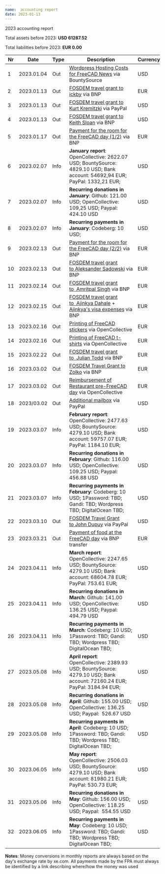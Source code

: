 ```yaml
---
name:  accounting report
date: 2023-01-13
---
```


2023 accounting report

Total assets before 2023: **USD 61287.52**

Total liabilities before 2023: **EUR 0.00**

| Nr  | Date       | Type | Description                                                                                                                                                      | Currency | Info     | In  | Out    |
| --- | ---------- | ---- | ---------------------------------------------------------------------------------------------------------------------------------------------------------------- | -------- | -------- | --- | ------ |
| 1   | 2023.01.04 | Out  | [Wordpress Hosting Costs for FreeCAD News](https://github.com/FreeCAD/FPA/issues/34) via BountySource                                                            | USD      |          |     | 267.00 |
| 2   | 2023.01.13 | Out  | [FOSDEM travel grant to ickby](https://github.com/FreeCAD/FPA/issues/35) via BNP                                                                                 | EUR      |          |     | 408.30 |
| 3   | 2023.01.13 | Out  | [FOSDEM travel grant to Kurt Kremitzki](https://github.com/FreeCAD/FPA/issues/37) via PayPal                                                                     | USD      |          |     | 500.00 |
| 4   | 2023.01.13 | Out  | [FOSDEM travel grant to Keith Sloan](https://github.com/FreeCAD/FPA/issues/36) via BNP                                                                           | USD      |          |     | 500.00 |
| 5   | 2023.01.17 | Out  | [Payment for the room for the FreeCAD day (1/2)](https://github.com/FreeCAD/FPA/issues/42) via BNP                                                               | EUR      |          |     | 235.95 |
| 6   | 2023.02.07 | Info | **January report**: OpenCollective: 2622.07 USD; BountySource: 4829.10 USD; Bank account: 54692,94 EUR; PayPal: 1332,21 EUR;                                     | USD      | 67508.10 |     |        |
| 7   | 2023.02.07 | Info | **Recurring donations in January**: Github: 121.00 USD; OpenCollective: 109,25 USD; Paypal:  424.10 USD                                                          | USD      | 654.35   |     |        |
| 8   | 2023.02.07 | Info | **Recurring payments in January**: Codeberg: 10 USD;                                                                                                             | USD      | 10.00    |     |        |
| 9   | 2023.02.13 | Out  | [Payment for the room for the FreeCAD day (2/2)](https://github.com/FreeCAD/FPA/issues/42) via BNP                                                               | EUR      |          |     | 235.95 |
| 10  | 2023.02.13 | Out  | [FOSDEM travel grant to Aleksander Sadowski](https://github.com/FreeCAD/FPA/issues/38) via BNP                                                                   | EUR      |          |     | 116.40 |
| 11  | 2023.02.14 | Out  | [FOSDEM travel grant to  Amritpal Singh](https://github.com/FreeCAD/FPA/issues/46) via BNP                                                                       | EUR      |          |     | 488.78 |
| 12  | 2023.02.15 | Out  | [FOSDEM travel grant to  Ajinkya Dahale](https://github.com/FreeCAD/FPA/issues/39) + [Ajinkya's visa expenses](https://github.com/FreeCAD/FPA/issues/47) via BNP | EUR      |          |     | 794.78 |
| 13  | 2023.02.16 | Out  | [Printing of FreeCAD stickers](https://github.com/FreeCAD/FPA/issues/53) via OpenCollective                                                                      | EUR      |          |     | 47.55  |
| 14  | 2023.02.16 | Out  | [Printing of FreeCAD t-shirts](https://github.com/FreeCAD/FPA/issues/54) via OpenCollective                                                                      | EUR      |          |     | 204.76 |
| 15  | 2023.02.22 | Out  | [FOSDEM travel grant to  Julian Todd](https://github.com/FreeCAD/FPA/issues/59) via BNP                                                                          | EUR      |          |     | 230.00 |
| 16  | 2023.03.02 | Out  | [FOSDEM Travel Grant to Zolko](https://github.com/FreeCAD/FPA/issues/63) via BNP                                                                                 | EUR      |          |     | 370.00 |
| 17  | 2023.03.02 | Out  | [Reimbursement of Restaurant pre-FreeCAD day](https://github.com/FreeCAD/FPA/issues/62) via OpenCollective                                                       | EUR      |          |     | 405.40 |
| 18  | 2023/03.02 | Out  | [Additional mailbox](https://github.com/FreeCAD/FPA/issues/64) via PayPal                                                                                        | USD      |          |     | 2.49   |
| 19  | 2023.03.07 | Info | **February report**: OpenCollective: 2477.63 USD; BountySource: 4279.10 USD; Bank account: 59757.07 EUR; PayPal: 1184.10 EUR;                                    | USD      | 71920.15 |     |        |
| 20  | 2023.03.07 | Info | **Recurring donations in February**: Github: 116.00 USD; OpenCollective: 109.25 USD; Paypal:  456.88 USD                                                         | USD      | 682.13   |     |        |
| 21  | 2023.03.07 | Info | **Recurring payments in February**: Codeberg: 10 USD; 1Password: TBD; Gandi: TBD; Wordpress TBD; DigitalOcean TBD;                                               | USD      | 10.00    |     |        |
| 22  | 2023.03.10 | Out  | [FOSDEM Travel Grant to John Dupuy](https://github.com/FreeCAD/FPA/issues/67) via PayPal                                                                         | USD      |          |     | 502.00 |
| 23  | 2023.03.21 | Out  | [Payment of food at the FreeCAD day](https://github.com/FreeCAD/FPA/issues/68) via BNP transfer                                                                  | EUR      |          |     | 259.09 |
| 24  | 2023.04.11 | Info | **March report**: OpenCollective: 2247.65 USD; BountySource: 4279.10 USD; Bank account: 68604.78 EUR; PayPal: 753.61 EUR;                                        | USD      | 81703.10 |     |        |
| 25  | 2023.04.11 | Info | **Recurring donations in March**: Github: 141.00 USD; OpenCollective: 136.25 USD; Paypal:  494.79 USD                                                            | USD      | 772.04   |     |        |
| 26  | 2023.04.11 | Info | **Recurring payments in March**: Codeberg: 10 USD; 1Password: TBD; Gandi: TBD; Wordpress TBD; DigitalOcean TBD;                                                  | USD      | 10.00    |     |        |
| 27  | 2023.05.08 | Info | **April report**: OpenCollective: 2389.93 USD; BountySource: 4279.10 USD; Bank account: 72160.24 EUR; PayPal: 3184.94 EUR;                                       | USD      | 91137.62 |     |        |
| 28  | 2023.05.08 | Info | **Recurring donations in April**: Github: 155.00 USD; OpenCollective: 136.25 USD; Paypal:  526.67 USD                                                            | USD      | 817.92   |     |        |
| 29  | 2023.05.08 | Info | **Recurring payments in April**: Codeberg: 10 USD; 1Password: TBD; Gandi: TBD; Wordpress TBD; DigitalOcean TBD;                                                  | USD      | 10.00    |     |        |
| 30  | 2023.06.05 | Info | **May report**: OpenCollective: 2506.03 USD; BountySource: 4279.10 USD; Bank account: 81980.21 EUR; PayPal: 530.73 EUR;                                          | USD      | 95194.43 |     |        |
| 31  | 2023.05.06 | Info | **Recurring donations in May**: Github: 156.00 USD; OpenCollective: 118.25 USD; Paypal:  554.55 USD                                                              | USD      | 828.80   |     |        |
| 32  | 2023.06.05 | Info | **Recurring payments in May**: Codeberg: 10 USD; 1Password: TBD; Gandi: TBD; Wordpress TBD; DigitalOcean TBD;                                                    | USD      | 10.00    |     |        |

**Notes**: Money conversions in monthly reports are always based on the day's exchange rate by xe.com. All payments made by the FPA must always be identified by a link describing where/how the money was used
